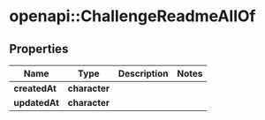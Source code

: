 # openapi::ChallengeReadmeAllOf


## Properties
Name | Type | Description | Notes
------------ | ------------- | ------------- | -------------
**createdAt** | **character** |  | 
**updatedAt** | **character** |  | 


